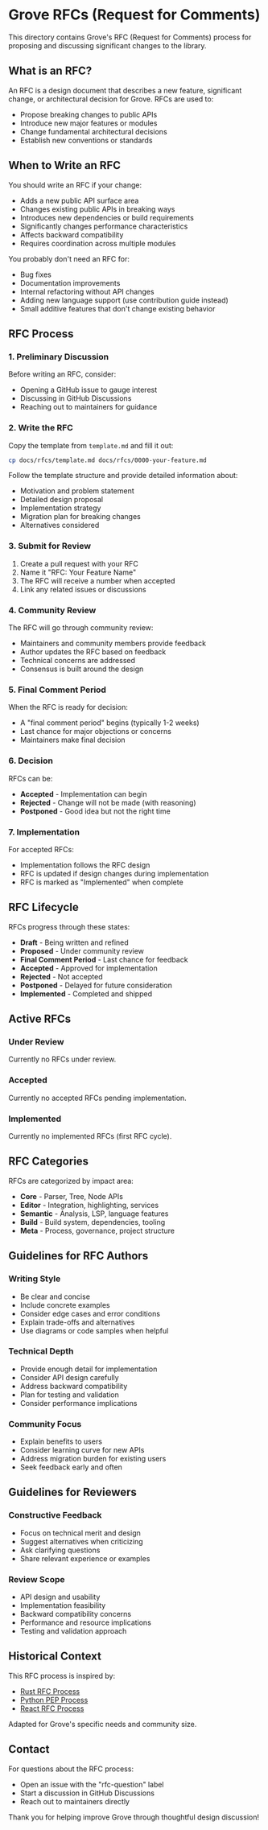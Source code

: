 # Grove RFCs (Request for Comments)

This directory contains Grove's RFC (Request for Comments) process for proposing and discussing significant changes to the library.

## What is an RFC?

An RFC is a design document that describes a new feature, significant change, or architectural decision for Grove. RFCs are used to:

- Propose breaking changes to public APIs
- Introduce new major features or modules
- Change fundamental architectural decisions
- Establish new conventions or standards

## When to Write an RFC

You should write an RFC if your change:

- Adds a new public API surface area
- Changes existing public APIs in breaking ways
- Introduces new dependencies or build requirements
- Significantly changes performance characteristics
- Affects backward compatibility
- Requires coordination across multiple modules

You probably don't need an RFC for:

- Bug fixes
- Documentation improvements
- Internal refactoring without API changes
- Adding new language support (use contribution guide instead)
- Small additive features that don't change existing behavior

## RFC Process

### 1. Preliminary Discussion

Before writing an RFC, consider:

- Opening a GitHub issue to gauge interest
- Discussing in GitHub Discussions
- Reaching out to maintainers for guidance

### 2. Write the RFC

Copy the template from `template.md` and fill it out:

```bash
cp docs/rfcs/template.md docs/rfcs/0000-your-feature.md
```

Follow the template structure and provide detailed information about:
- Motivation and problem statement
- Detailed design proposal
- Implementation strategy
- Migration plan for breaking changes
- Alternatives considered

### 3. Submit for Review

1. Create a pull request with your RFC
2. Name it "RFC: Your Feature Name"
3. The RFC will receive a number when accepted
4. Link any related issues or discussions

### 4. Community Review

The RFC will go through community review:

- Maintainers and community members provide feedback
- Author updates the RFC based on feedback
- Technical concerns are addressed
- Consensus is built around the design

### 5. Final Comment Period

When the RFC is ready for decision:

- A "final comment period" begins (typically 1-2 weeks)
- Last chance for major objections or concerns
- Maintainers make final decision

### 6. Decision

RFCs can be:

- **Accepted** - Implementation can begin
- **Rejected** - Change will not be made (with reasoning)
- **Postponed** - Good idea but not the right time

### 7. Implementation

For accepted RFCs:

- Implementation follows the RFC design
- RFC is updated if design changes during implementation
- RFC is marked as "Implemented" when complete

## RFC Lifecycle

RFCs progress through these states:

- **Draft** - Being written and refined
- **Proposed** - Under community review
- **Final Comment Period** - Last chance for feedback
- **Accepted** - Approved for implementation
- **Rejected** - Not accepted
- **Postponed** - Delayed for future consideration
- **Implemented** - Completed and shipped

## Active RFCs

### Under Review

Currently no RFCs under review.

### Accepted

Currently no accepted RFCs pending implementation.

### Implemented

Currently no implemented RFCs (first RFC cycle).

## RFC Categories

RFCs are categorized by impact area:

- **Core** - Parser, Tree, Node APIs
- **Editor** - Integration, highlighting, services
- **Semantic** - Analysis, LSP, language features
- **Build** - Build system, dependencies, tooling
- **Meta** - Process, governance, project structure

## Guidelines for RFC Authors

### Writing Style

- Be clear and concise
- Include concrete examples
- Consider edge cases and error conditions
- Explain trade-offs and alternatives
- Use diagrams or code samples when helpful

### Technical Depth

- Provide enough detail for implementation
- Consider API design carefully
- Address backward compatibility
- Plan for testing and validation
- Consider performance implications

### Community Focus

- Explain benefits to users
- Consider learning curve for new APIs
- Address migration burden for existing users
- Seek feedback early and often

## Guidelines for Reviewers

### Constructive Feedback

- Focus on technical merit and design
- Suggest alternatives when criticizing
- Ask clarifying questions
- Share relevant experience or examples

### Review Scope

- API design and usability
- Implementation feasibility
- Backward compatibility concerns
- Performance and resource implications
- Testing and validation approach

## Historical Context

This RFC process is inspired by:

- [Rust RFC Process](https://github.com/rust-lang/rfcs)
- [Python PEP Process](https://peps.python.org/)
- [React RFC Process](https://github.com/reactjs/rfcs)

Adapted for Grove's specific needs and community size.

## Contact

For questions about the RFC process:

- Open an issue with the "rfc-question" label
- Start a discussion in GitHub Discussions
- Reach out to maintainers directly

Thank you for helping improve Grove through thoughtful design discussion!
